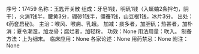 序号：17459
名称：玉匙开关散
组成：牙皂1钱，明矾1钱（入蜒蛐2条拌匀，阴干），火消1钱半，腰黄3分，硼砂1钱半，僵蚕1钱，山豆根1钱，冰片3分。
出处：《药奁启秘》。
主治：喉风、喉痈、乳蛾。
加减：痰多者，加胆矾；热甚者，加朴消；夏令潮湿，加龙骨；腐烂者，加轻粉。
功效：None
用法用量：吹入。
制备方法：上为细末。
临床应用：None
各家论述：None
用药禁忌：None
附注：None
